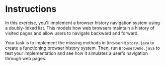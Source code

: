 # Instructions

In this exercise, you'll implement a browser history navigation system using a doubly-linked list. This models how web browsers maintain a history of visited pages and allow users to navigate backward and forward.

Your task is to implement the missing methods in `BrowserHistory.java` to create a functioning browser history system. Then, run `BrowserDemo.java` to test your implementation and see how it simulates a user's navigation through web pages. 